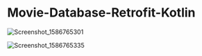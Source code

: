 # Movie-Database-Retrofit-Kotlin
![Screenshot_1586765301](https://user-images.githubusercontent.com/63308192/79104462-631e9c80-7d8e-11ea-8a72-0ba7da16a579.png&s=200)

![Screenshot_1586765335](https://user-images.githubusercontent.com/63308192/79104555-8ba69680-7d8e-11ea-8137-2bef2ab0e38d.png)
